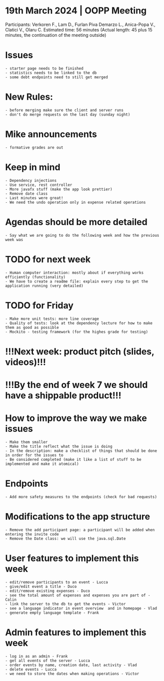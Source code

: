 # 19th March 2024 | OOPP Meeting
Participants: Verkoren F., Lam D., Furlan Piva Demarzo L., Anica-Popa V., Clatici V., Olaru C.
Estimated time: 56 minutes (Actual length: 45 plus 15 minutes, the continuation of the meeting outside)


# Issues 
	- starter page needs to be finished
	- statistics needs to be linked to the db
	- some debt endpoints need to still get merged
	
# New Rules:
	- before merging make sure the client and server runs
	- don't do merge requests on the last day (sunday night)

# Mike announcements
	- formative grades are out

# Keep in mind
    - Dependency injections 
    - Use service, rest controller
    - More javafx stuff (make the app look prettier)
    - Remove date class 
    - Last minutes were great!
    - We need the undo operation only in expense related operations


# Agendas should be more detailed
	- Say what we are going to do the following week and how the previous week was

# TODO for next week
    - Human computer interaction: mostly about if everything works efficiently (functionality)
    - We have to create a readme file: explain every step to get the application running (very detailed)

# TODO for Friday
    - Make more unit tests: more line coverage
    - Quality of tests: look at the dependency lecture for how to make them as good as possible
    - Mockito - testing framework (for the highes grade for testing)

# !!!Next week: product pitch (slides, videos)!!!
# !!!By the end of week 7 we should have a shippable product!!!


# How to improve the way we make issues
	- Make them smaller 
	- Make the title reflect what the issue is doing
	- In the description: make a checklist of things that should be done in order for the issues to 
	- Be considered completed (make it like a list of stuff to be implemented and make it atomical)


# Endpoints
	- Add more safety measures to the endpoints (check for bad requests)
	
# Modifications to the app structure
    - Remove the add participant page: a participant will be added when entering the invite code
    - Remove the Date class: we will use the java.sql.Date

# User features to implement this week
	- edit/remove participants to an event - Lucca
	- give/edit event a title - Duco
	- edit/remove existing expenses - Duco
	- see the total amount of expenses and expenses you are part of - Calin
	- link the server to the db to get the events - Victor
	- see a language indicator in event overview  and in homepage - Vlad
	- generate empty language template - Frank
	
# Admin features to implement this week
	- log in as an admin - Frank
	- get all events of the server - Lucca
	- order events by name, creation date, last activity - Vlad
	- delete events - Lucca
	- we need to store the dates when making operations - Victor
	

	









